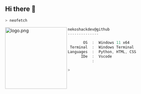 ## Hi there 👋
```zsh
> neofetch
```

<!--img align="left" src="https://github.com/fluteds.png" alt="logo.png" width="200"/>-->
<img align="left" src="https://imgur.com/a/AX4lIJO" alt="logo.png" width="200"/>

```csharp
nekoshackdev@github
--------------

       OS  :  Windows 11 x64
 Terminal  :  Windows Terminal
Languages  :  Python, HTML, CSS
      IDe  :  Vscode
           :
```

```zsh
> 
```

<!--
**nekoshackdev/nekoshackdev** is a ✨ _special_ ✨ repository because its `README.md` (this file) appears on your GitHub profile.

Here are some ideas to get you started:

- 🔭 I’m currently working on ...
- 🌱 I’m currently learning ...
- 👯 I’m looking to collaborate on ...
- 🤔 I’m looking for help with ...
- 💬 Ask me about ...
- 📫 How to reach me: ...
- 😄 Pronouns: ...
- ⚡ Fun fact: ...
-->
